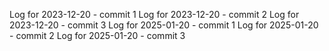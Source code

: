 Log for 2023-12-20 - commit 1
Log for 2023-12-20 - commit 2
Log for 2023-12-20 - commit 3
Log for 2025-01-20 - commit 1
Log for 2025-01-20 - commit 2
Log for 2025-01-20 - commit 3

